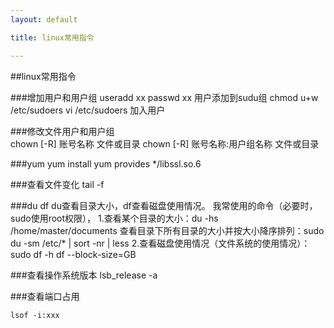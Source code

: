 ```yaml
---
layout: default

title: linux常用指令

---
```


##linux常用指令

###增加用户和用户组
	useradd xx
	passwd xx
	用户添加到sudu组
	chmod u+w /etc/sudoers
	vi /etc/sudoers 加入用户
	
	
###修改文件用户和用户组	
	chown [-R] 账号名称 文件或目录
	chown [-R] 账号名称:用户组名称 文件或目录

###yum
	yum install
	yum provides \*/libssl.so.6
	
###查看文件变化
	tail -f
	 
###du df
	du查看目录大小，df查看磁盘使用情况。
	我常使用的命令（必要时，sudo使用root权限），
	1.查看某个目录的大小：du -hs /home/master/documents
	  查看目录下所有目录的大小并按大小降序排列：sudo du -sm /etc/* | sort -nr | less
	2.查看磁盘使用情况（文件系统的使用情况）：sudo df -h
	  df --block-size=GB

###查看操作系统版本
	lsb_release -a


###查看端口占用

	lsof -i:xxx




    



